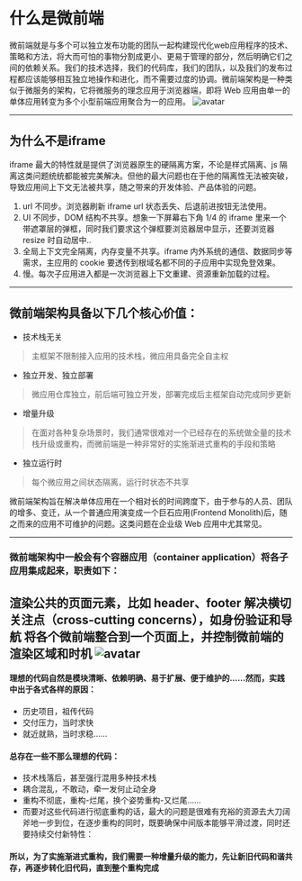 
# 什么是微前端
微前端就是与多个可以独立发布功能的团队一起构建现代化web应用程序的技术、策略和方法，将大而可怕的事物分割成更小、更易于管理的部分，然后明确它们之间的依赖关系。我们的技术选择，我们的代码库，我们的团队，以及我们的发布过程都应该能够相互独立地操作和进化，而不需要过度的协调。微前端架构是一种类似于微服务的架构，它将微服务的理念应用于浏览器端，即将 Web 应用由单一的单体应用转变为多个小型前端应用聚合为一的应用。
![avatar](https://pic1.zhimg.com/v2-369aff8f4b18636dd33e2f26641d206c_1440w.jpg?source=172ae18b)
___

## 为什么不是iframe
iframe 最大的特性就是提供了浏览器原生的硬隔离方案，不论是样式隔离、js 隔离这类问题统统都能被完美解决。但他的最大问题也在于他的隔离性无法被突破，导致应用间上下文无法被共享，随之带来的开发体验、产品体验的问题。
1. url 不同步。浏览器刷新 iframe url 状态丢失、后退前进按钮无法使用。
2. UI 不同步，DOM 结构不共享。想象一下屏幕右下角 1/4 的 iframe 里来一个带遮罩层的弹框，同时我们要求这个弹框要浏览器居中显示，还要浏览器 resize 时自动居中..
3. 全局上下文完全隔离，内存变量不共享。iframe 内外系统的通信、数据同步等需求，主应用的 cookie 要透传到根域名都不同的子应用中实现免登效果。
4. 慢。每次子应用进入都是一次浏览器上下文重建、资源重新加载的过程。
---

## 微前端架构具备以下几个核心价值：
- 技术栈无关
> 主框架不限制接入应用的技术栈，微应用具备完全自主权

- 独立开发、独立部署
> 微应用仓库独立，前后端可独立开发，部署完成后主框架自动完成同步更新

- 增量升级
> 在面对各种复杂场景时，我们通常很难对一个已经存在的系统做全量的技术栈升级或重构，而微前端是一种非常好的实施渐进式重构的手段和策略

- 独立运行时
> 每个微应用之间状态隔离，运行时状态不共享

微前端架构旨在解决单体应用在一个相对长的时间跨度下，由于参与的人员、团队的增多、变迁，从一个普通应用演变成一个巨石应用(Frontend Monolith)后，随之而来的应用不可维护的问题。这类问题在企业级 Web 应用中尤其常见。

---

### 微前端架构中一般会有个容器应用（container application）将各子应用集成起来，职责如下：
渲染公共的页面元素，比如 header、footer
解决横切关注点（cross-cutting concerns），如身份验证和导航
将各个微前端整合到一个页面上，并控制微前端的渲染区域和时机
![avatar](https://img-blog.csdnimg.cn/img_convert/e10f4684538ee88a1387d2582ee6b3ec.png)
---

#### 理想的代码自然是模块清晰、依赖明确、易于扩展、便于维护的……然而，实践中出于各式各样的原因：

- 历史项目，祖传代码
- 交付压力，当时求快
- 就近就熟，当时求稳……
#### 总存在一些不那么理想的代码：

- 技术栈落后，甚至强行混用多种技术栈
- 耦合混乱，不敢动，牵一发何止动全身
- 重构不彻底，重构-烂尾，换个姿势重构-又烂尾……
- 而要对这些代码进行彻底重构的话，最大的问题是很难有充裕的资源去大刀阔斧地一步到位，在逐步重构的同时，既要确保中间版本能够平滑过渡，同时还要持续交付新特性：

#### 所以，为了实施渐进式重构，我们需要一种增量升级的能力，先让新旧代码和谐共存，再逐步转化旧代码，直到整个重构完成
